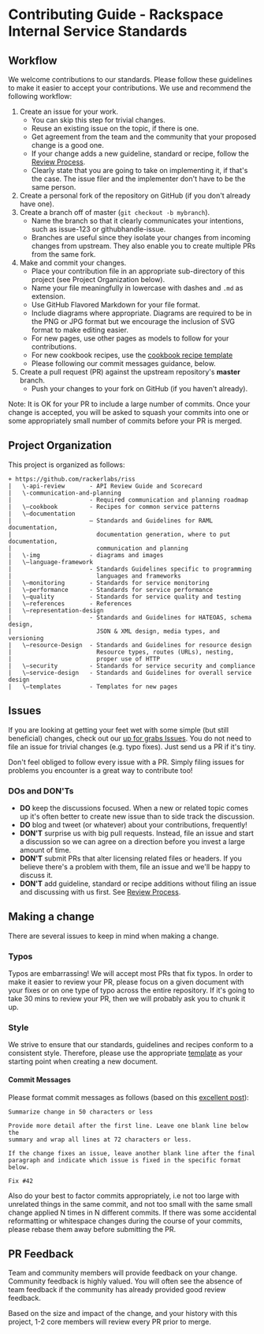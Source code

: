 # Contributing Guide - Rackspace Internal Service Standards

## Workflow

We welcome contributions to our standards. Please follow these guidelines to make it easier to accept your contributions. We use and recommend the following workflow:

1. Create an issue for your work.
    - You can skip this step for trivial changes.
    - Reuse an existing issue on the topic, if there is one.
    - Get agreement from the team and the community that your proposed change is a good one.
    - If your change adds a new guideline, standard or recipe, follow the [Review Process](Review-Process.md).
    - Clearly state that you are going to take on implementing it, if that's the case. The issue filer and the implementer don't have to be the same person.
2. Create a personal fork of the repository on GitHub (if you don't already have one).
3. Create a branch off of master (`git checkout -b mybranch`).
    - Name the branch so that it clearly communicates your intentions, such as issue-123 or githubhandle-issue.
    - Branches are useful since they isolate your changes from incoming changes from upstream. They also enable you to create multiple PRs from the same fork.
4. Make and commit your changes.
    - Place your contribution file in an appropriate sub-directory of this project (see Project Organization below).
    - Name your file meaningfully in lowercase with dashes and `.md` as extension.
    - Use GitHub Flavored Markdown for your file format.
    - Include diagrams where appropriate. Diagrams are required to be in the PNG or JPG format but we encourage the inclusion of SVG format to make editing easier.
    - For new pages, use other pages as models to follow for your contributions.
    - For new cookbook recipes, use the [cookbook recipe template](cookbook/recipe-template.md)
    - Please following our commit messages guidance, below.
5. Create a pull request (PR) against the upstream repository's **master** branch.
    - Push your changes to your fork on GitHub (if you haven't already).

Note: It is OK for your PR to include a large number of commits. Once your change is accepted, you will be asked to squash your commits into one or some appropriately small number of commits before your PR is merged.

## Project Organization

This project is organized as follows:

```
+ https://github.com/rackerlabs/riss
|   \-api-review       - API Review Guide and Scorecard
|   \-communication-and-planning
|                      - Required communication and planning roadmap
|   \—cookbook         - Recipes for common service patterns
|   \—documentation
|                      — Standards and Guidelines for RAML documentation,
|                        documentation generation, where to put documentation,
|                        communication and planning
|   \-img              - diagrams and images
|   \—language-framework
|                      - Standards Guidelines specific to programming
|                        languages and frameworks
|   \—monitoring       - Standards for service monitoring
|   \—performance      - Standards for service performance
|   \—quality          - Standards for service quality and testing
|   \—references       - References
|   \—representation-design
|                      - Standards and Guidelines for HATEOAS, schema design,
|                        JSON & XML design, media types, and versioning
|   \—resource-Design  - Standards and Guidelines for resource design
|                        Resource types, routes (URLs), nesting,
|                        proper use of HTTP
|   \—security         - Standards for service security and compliance
|   \—service-design   - Standards and Guidelines for overall service design
|   \—templates        - Templates for new pages
```

## Issues

If you are looking at getting your feet wet with some simple (but still beneficial) changes, check out our [up for grabs Issues](https://github.com/rackerlabs/riss/labels/up-for-grabs). You do not need to file an issue for trivial changes (e.g. typo fixes). Just send us
a PR if it's tiny.

Don't feel obliged to follow every issue with a PR. Simply filing issues for problems you
encounter is a great way to contribute too!

### DOs and DON'Ts

* **DO** keep the discussions focused. When a new or related topic comes up it's often better to create new issue than to side track the discussion.
* **DO** blog and tweet (or whatever) about your contributions, frequently!
* **DON'T** surprise us with big pull requests. Instead, file an issue and start
  a discussion so we can agree on a direction before you invest a large amount
  of time.
* **DON'T** submit PRs that alter licensing related files or headers. If you believe there's a problem with them, file an issue and we'll be happy to discuss it.
* **DON'T** add guideline, standard or recipe additions without filing an issue and discussing with us first. See [Review Process](Review-Process.md).

## Making a change

There are several issues to keep in mind when making a change.

### Typos

Typos are embarrassing! We will accept most PRs that fix typos. In order to make it easier to review your PR, please focus on a given document with your fixes or on one type of typo across the entire repository. If it's going to take 30 mins to review your PR, then we will probably ask you to chunk it up.

### Style

We strive to ensure that our standards, guidelines and recipes conform to a consistent style.  Therefore, please use the appropriate [template](/templates) as your starting point when creating a new document.

#### Commit Messages

Please format commit messages as follows (based on this [excellent post](http://tbaggery.com/2008/04/19/a-note-about-git-commit-messages.html)):

```
Summarize change in 50 characters or less

Provide more detail after the first line. Leave one blank line below the
summary and wrap all lines at 72 characters or less.

If the change fixes an issue, leave another blank line after the final
paragraph and indicate which issue is fixed in the specific format
below.

Fix #42
```

Also do your best to factor commits appropriately, i.e not too large with unrelated things in the same commit, and not too small with the same small change applied N times in N different commits. If there was some accidental reformatting or whitespace changes during the course of your commits, please rebase them away before submitting the PR.

## PR Feedback

Team and community members will provide feedback on your change. Community feedback is highly valued. You will often see the absence of team feedback if the community has already provided good review feedback.

Based on the size and impact of the change, and your history with this project, 1-2 core members will review every PR prior to merge.
